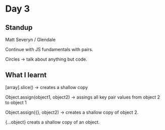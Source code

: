 # Day 3

## Standup

Matt Severyn / Glendale

Continue with JS fundamentals with pairs.

Circles -> talk about anything but code.

## What I learnt

[array].slice() -> creates a shallow copy

Object.assign(object1, object2) -> assings all key pair values from object 2 to object 1

Object.assign({}, object2) -> creates a shallow copy of object 2.

{...object} creats a shallow copy of an object.
